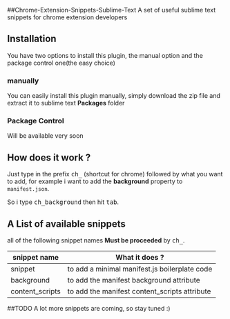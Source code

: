##Chrome-Extension-Snippets-Sublime-Text
A set of useful sublime text snippets for chrome extension
developers

## Installation
You have two options to install this plugin,
the manual option and the package control one(the easy choice)

### manually
You can easily install this plugin manually, simply download the zip file and extract it to sublime text   **Packages** folder

### Package Control
Will be available very soon

## How does it work ?
Just type in the prefix <kbd>ch_</kbd> (shortcut for chrome) followed by what you want to add,
for example i want to add the **background** property to ``manifest.json``.

So i type
<kbd>ch_background</kbd> then hit <kbd>tab</kbd>.

## A List of available snippets
all of the following snippet names **Must be proceeded** by <kbd>ch_</kbd>.

snippet name  | What it does ?
------------- | -------------
snippet  | to add a minimal manifest.js boilerplate code  
background  | to add the manifest background attribute
content_scripts  | to add the manifest content_scripts attribute

##TODO
A lot more snippets are coming, so stay tuned :)

